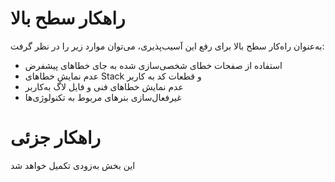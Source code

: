 # راهکار سطح بالا
به‌عنوان راه‌کار سطح بالا برای رفع این آسیب‌پذیری، می‌توان موارد زیر را در نظر گرفت:
* استفاده از صفحات خطای شخصی‌سازی شده به جای خطاهای پیشفرض
* عدم نمایش خطاهای Stack و قطعات کد به کاربر
* عدم نمایش خطاهای فنی و فایل لاگ به‌کاربر
* غیرفعال‌سازی بنرهای مربوط به تکنولوژی‌ها
# راهکار جزئی
این بخش به‌زودی تکمیل خواهد شد